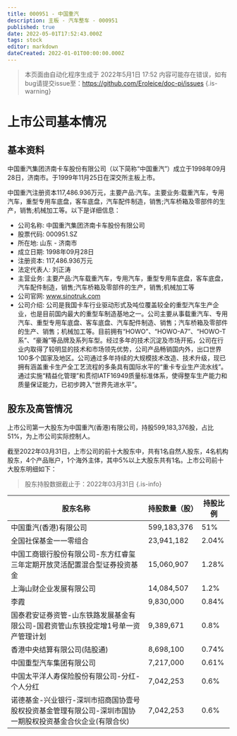 ```yaml
---
title: 000951 - 中国重汽
description: 主板 - 汽车整车 - 000951
published: true
date: 2022-05-01T17:52:43.000Z
tags: stock
editor: markdown
dateCreated: 2022-01-01T00:00:00.000Z
---
```


> 本页面由自动化程序生成于 2022年5月1日 17:52
> 内容可能存在错误，如有bug请提交issue至：https://github.com/Eroleice/doc-pi/issues
{.is-warning}

# 上市公司基本情况

## 基本资料

中国重汽集团济南卡车股份有限公司（以下简称“中国重汽”）成立于1998年09月28日，济南市。于1999年11月25日在深交所主板上市。

中国重汽注册资本117,486.936万元，主要产品:汽车。主要业务:载重汽车，专用汽车，重型专用车底盘，客车底盘，汽车配件制造，销售;汽车桥箱及零部件的生产，销售;机械加工等。以下是详细信息：

- 公司名称: 中国重汽集团济南卡车股份有限公司
- 股票代码: 000951.SZ
- 所在地: 山东 - 济南市
- 成立日期: 1998年09月28日
- 注册资本: 117,486.936万元
- 法定代表人: 刘正涛
- 主营业务: 主要产品:汽车载重汽车，专用汽车，重型专用车底盘，客车底盘，汽车配件制造，销售;汽车桥箱及零部件的生产，销售;机械加工等
- 公司官网: www.sinotruk.com
- 公司介绍: 公司是我国卡车行业驱动形式及吨位覆盖较全的重型汽车生产企业，也是目前国内最大的重型车制造基地之一。公司主要从事载重汽车、专用汽车、重型专用车底盘、客车底盘、汽车配件制造、销售；汽车桥箱及零部件的生产、销售；机械加工等。目前拥有“HOWO”、“HOWO-A7”、“HOWO-T系”、“豪瀚”等品牌及系列车型。经过多年的技术沉淀及市场开拓，公司在行业内取得了较明显的技术和市场领先优势，公司产品畅销国内外，出口世界100多个国家及地区。公司通过多年持续的大规模技术改造、技术升级，现已拥有涵盖重卡生产全工艺流程的多条具有国际水平的“重卡专业生产流水线”。通过实施“精益化管理”和贯彻IATF16949质量标准体系，使得整车生产能力和质量保证能力，已初步跨入“世界先进水平”。


## 股东及高管情况

上市公司第一大股东为中国重汽(香港)有限公司，持股599,183,376股，占比51%，为上市公司实际控制人。

截至2022年03月31日，上市公司的前十大股东中，共有1名自然人股东，4名机构股东，4个产品账户，1个海外主体，其中5%以上大股东共有1名。上市公司前十大股东明细如下：

> 股东持股数据截止于：2022年03月31日
{.is-info}

| 股东名称 | 持股数量（股） | 持股比例 |
| --- | --- | --- |
| 中国重汽(香港)有限公司 | 599,183,376 | 51% |
| 全国社保基金一一零组合 | 23,941,182 | 2.04% |
| 中国工商银行股份有限公司-东方红睿玺三年定期开放灵活配置混合型证券投资基金 | 15,060,907 | 1.28% |
| 上海山财企业发展有限公司 | 14,084,507 | 1.2% |
| 李霞 | 9,830,000 | 0.84% |
| 国泰君安证券资管-山东铁路发展基金有限公司-国君资管山东铁投定增1号单一资产管理计划 | 9,389,671 | 0.8% |
| 香港中央结算有限公司(陆股通) | 8,698,100 | 0.74% |
| 中国重型汽车集团有限公司 | 7,217,000 | 0.61% |
| 中国太平洋人寿保险股份有限公司-分红-个人分红 | 7,042,253 | 0.6% |
| 诺德基金-兴业银行-深圳市招商国协壹号股权投资基金管理有限公司-深圳市国协一期股权投资基金合伙企业(有限合伙) | 7,042,253 | 0.6% |




